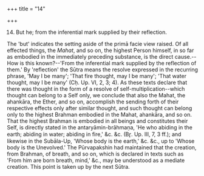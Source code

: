 +++
title = "14"

+++


14. But he; from the inferential mark supplied by their reflection.

The 'but' indicates the setting aside of the primā facie view raised. Of all effected things, the _Mahat_, and so on, the highest Person himself, in so far as embodied in the immediately preceding substance, is the direct cause.--How is this known?--'From the inferential mark supplied by the reflection of them.' By 'reflection' the Sūtra means the resolve expressed in the recurring phrase, 'May I be many'; 'That fire thought, may I be many'; 'That water thought, may I be many' (Cḥ. Up. VI, 2, 3; 4). As these texts declare that there was thought in the form of a resolve of self-multiplication--which thought can belong to a Self only, we conclude that also the Mahat, the ahankāra, the Ether, and so on, accomplish the sending forth of their respective effects only after similar thought, and such thought can belong only to the highest Brahman embodied in the Mahat, ahankāra, and so on. That the highest Brahman is embodied in all beings and constitutes their Self, is directly stated in the antaryāmin-brāhmaṇa, 'He who abiding in the earth; abiding in water; abiding in fire,' &c. &c. (Br̥. Up. III, 7, 3 ff.); and likewise in the Subāla-Up, 'Whose body is the earth,' &c. &c., up to 'Whose body is the Unevolved.' The Pūrvapakshin had maintained that the creation, from Brahman, of breath, and so on, which is declared in texts such as 'From him are born breath, mind,' &c., may be understood as a mediate creation. This point is taken up by the next Sūtra.

